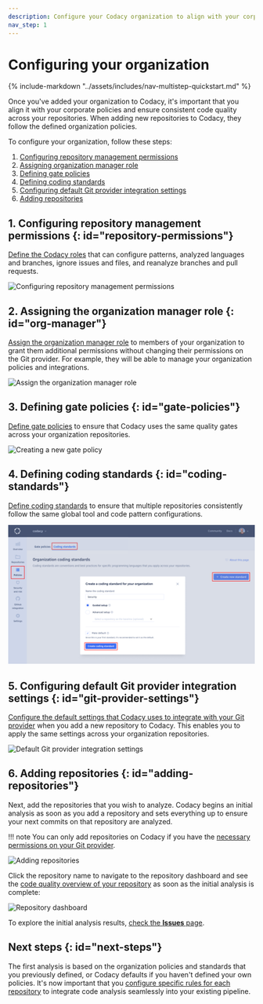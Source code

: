 ```yaml
---
description: Configure your Codacy organization to align with your corporate policies and ensure consistent code quality across your repositories.
nav_step: 1
---
```


# Configuring your organization

{% include-markdown "../assets/includes/nav-multistep-quickstart.md" %}

Once you've added your organization to Codacy, it's important that you align it with your corporate policies and ensure consistent code quality across your repositories. When adding new repositories to Codacy, they follow the defined organization policies.

To configure your organization, follow these steps:

1.  [Configuring repository management permissions](#repository-permissions)
1.  [Assigning organization manager role](#org-manager)
1.  [Defining gate policies](#gate-policies)
1.  [Defining coding standards](#coding-standards)
1.  [Configuring default Git provider integration settings](#git-provider-settings)
1.  [Adding repositories](#adding-repositories)

## 1. Configuring repository management permissions {: id="repository-permissions"}

[Define the Codacy roles](../organizations/roles-and-permissions-for-organizations.md#change-analysis-configuration) that can configure patterns, analyzed languages and branches, ignore issues and files, and reanalyze branches and pull requests.

![Configuring repository management permissions](../organizations/images/roles-permissions-repo-management.png)

## 2. Assigning the organization manager role {: id="org-manager"}

[Assign the organization manager role](../organizations/roles-and-permissions-for-organizations.md#managing-the-organization-manager-role) to members of your organization to grant them additional permissions without changing their permissions on the Git provider. For example, they will be able to manage your organization policies and integrations.

![Assign the organization manager role](../organizations/images/roles-permissions-organization-manager-assign.png)

## 3. Defining gate policies {: id="gate-policies"}

[Define gate policies](../organizations/using-gate-policies.md) to ensure that Codacy uses the same quality gates across your organization repositories.

![Creating a new gate policy](../organizations/images/gate-policy-create.png)

## 4. Defining coding standards {: id="coding-standards"}

[Define coding standards](../organizations/using-coding-standards.md) to ensure that multiple repositories consistently follow the same global tool and code pattern configurations.

![Creating a new coding standard](../organizations/images/coding-standard-create.png)

## 5. Configuring default Git provider integration settings {: id="git-provider-settings"}

[Configure the default settings that Codacy uses to integrate with your Git provider](../organizations/integrations/default-git-provider-integration-settings.md) when you add a new repository to Codacy. This enables you to apply the same settings across your organization repositories.

![Default Git provider integration settings](../organizations/integrations/images/default-git-provider-settings.png)

## 6. Adding repositories {: id="adding-repositories"}

Next, add the repositories that you wish to analyze. Codacy begins an initial analysis as soon as you add a repository and sets everything up to ensure your next commits on that repository are analyzed.

!!! note
    You can only add repositories on Codacy if you have the [necessary permissions on your Git provider](../organizations/roles-and-permissions-for-organizations.md).

![Adding repositories](../organizations/images/repositories-add.png)

Click the repository name to navigate to the repository dashboard and see the [code quality overview of your repository](../repositories/repository-dashboard.md) as soon as the initial analysis is complete:

![Repository dashboard](../repositories/images/repository-dashboard.png)

To explore the initial analysis results, [check the **Issues** page](../repositories/issues.md).

## Next steps {: id="next-steps"}

The first analysis is based on the organization policies and standards that you previously defined, or Codacy defaults if you haven't defined your own policies. It's now important that you [configure specific rules for each repository](configuring-your-repository.md) to integrate code analysis seamlessly into your existing pipeline.
